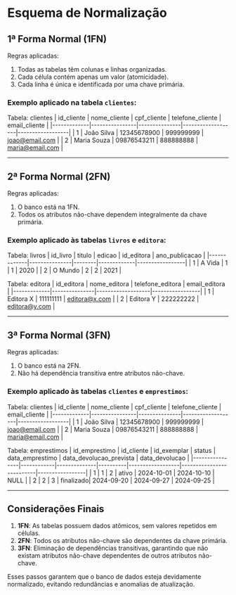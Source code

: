 # Esquema de Normalização

## 1ª Forma Normal (1FN)

Regras aplicadas:
1. Todas as tabelas têm colunas e linhas organizadas.
2. Cada célula contém apenas um valor (atomicidade).
3. Cada linha é única e identificada por uma chave primária.

### Exemplo aplicado na tabela `clientes`:

Tabela: clientes
| id\_cliente | nome\_cliente  | cpf\_cliente  | telefone\_cliente | email\_cliente   |
|-------------|----------------|---------------|-------------------|------------------|
| 1           | João Silva     | 12345678900   | 999999999         | joao@email.com   |
| 2           | Maria Souza    | 09876543211   | 888888888         | maria@email.com  |

---

## 2ª Forma Normal (2FN)

Regras aplicadas:
1. O banco está na 1FN.
2. Todos os atributos não-chave dependem integralmente da chave primária.

### Exemplo aplicado às tabelas `livros` e `editora`:

Tabela: livros
| id\_livro   | titulo        | edicao | id\_editora | ano\_publicacao |
|-------------|---------------|--------|-------------|-----------------|
| 1           | A Vida        | 1      | 1           | 2020            |
| 2           | O Mundo       | 2      | 2           | 2021            |

Tabela: editora
| id\_editora | nome\_editora | telefone\_editora | email\_editora  |
|-------------|---------------|-------------------|-----------------|
| 1           | Editora X     | 111111111         | editora@x.com   |
| 2           | Editora Y     | 222222222         | editora@y.com   |

---

## 3ª Forma Normal (3FN)

Regras aplicadas:
1. O banco está na 2FN.
2. Não há dependência transitiva entre atributos não-chave.

### Exemplo aplicado às tabelas `clientes` e `emprestimos`:

Tabela: clientes
| id\_cliente | nome\_cliente  | cpf\_cliente  | telefone\_cliente | email\_cliente   |
|-------------|----------------|---------------|-------------------|------------------|
| 1           | João Silva     | 12345678900   | 999999999         | joao@email.com   |
| 2           | Maria Souza    | 09876543211   | 888888888         | maria@email.com  |

Tabela: emprestimos
| id\_emprestimo | id\_cliente | id\_exemplar | status   | data\_emprestimo | data\_devolucao\_prevista | data\_devolucao |
|----------------|------------|--------------|----------|------------------|--------------------------|-----------------|
| 1              | 1          | 2            | ativo    | 2024-10-01       | 2024-10-10               | NULL            |
| 2              | 2          | 3            | finalizado| 2024-09-20       | 2024-09-27               | 2024-09-25      |

---

## Considerações Finais

1. **1FN**: As tabelas possuem dados atômicos, sem valores repetidos em células.
2. **2FN**: Todos os atributos não-chave são dependentes da chave primária.
3. **3FN**: Eliminação de dependências transitivas, garantindo que não existam atributos não-chave dependentes de outros atributos não-chave.

Esses passos garantem que o banco de dados esteja devidamente normalizado, evitando redundâncias e anomalias de atualização.

